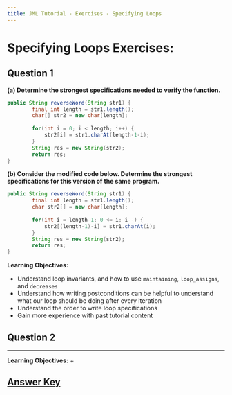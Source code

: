 ```yaml
---
title: JML Tutorial - Exercises - Specifying Loops
---
```

# Specifying Loops Exercises:
## **Question 1**
**(a) Determine the strongest specifications needed to verify the function.**
```Java
public String reverseWord(String str1) {
        final int length = str1.length();
        char[] str2 = new char[length];
		
        for(int i = 0; i < length; i++) {
            str2[i] = str1.charAt(length-1-i);
        }
        String res = new String(str2);
        return res;
}
```
**(b) Consider the modified code below. Determine the strongest specifications for this version of the same program.**
```Java
public String reverseWord(String str1) {
        final int length = str1.length();
        char str2[] = new char[length];
		
        for(int i = length-1; 0 <= i; i--) {
            str2[(length-1)-i] = str1.charAt(i);
        }
        String res = new String(str2);
        return res;
}
```
**Learning Objectives:**
+ Understand loop invariants, and how to use `maintaining`, `loop_assigns`, and `decreases`
+ Understand how writing postconditions can be helpful to understand what our loop should be doing after every iteration
+ Understand the order to write loop specifications
+ Gain more experience with past tutorial content  
 

## **Question 2**
** **

**Learning Objectives:**
+

## **[Answer Key](SpecifyingLoopsExKey.md)**

